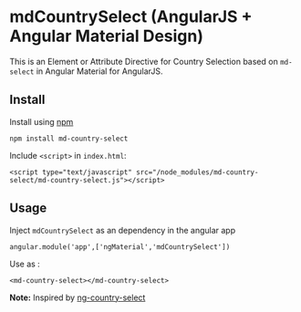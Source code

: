 # mdCountrySelect (AngularJS + Angular Material Design)

This is an Element or Attribute Directive for Country Selection based on `md-select` in Angular Material for AngularJS.

## Install

Install using [npm](https://www.npmjs.com/)

`npm install md-country-select`

Include `<script>` in `index.html`:

`<script type="text/javascript" src="/node_modules/md-country-select/md-country-select.js"></script>`

## Usage

Inject `mdCountrySelect` as an dependency in the angular app

`angular.module('app',['ngMaterial','mdCountrySelect'])`

Use as :

`<md-country-select></md-country-select>`

**Note:** Inspired by [ng-country-select](https://github.com/navinpeiris/ng-country-select)